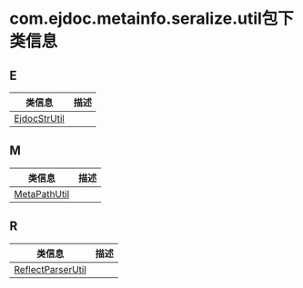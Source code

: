 
# com.ejdoc.metainfo.seralize.util包下类信息




## E  
|   类信息  |    描述   |  
| ---- | ---- |  
|[EjdocStrUtil](metaInfoSeralize/com/ejdoc/metainfo/seralize/util/EjdocStrUtil.md)||

## M  
|   类信息  |    描述   |  
| ---- | ---- |  
|[MetaPathUtil](metaInfoSeralize/com/ejdoc/metainfo/seralize/util/MetaPathUtil.md)||

## R  
|   类信息  |    描述   |  
| ---- | ---- |  
|[ReflectParserUtil](metaInfoSeralize/com/ejdoc/metainfo/seralize/util/ReflectParserUtil.md)||


